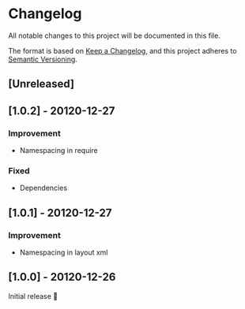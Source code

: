 # Changelog
All notable changes to this project will be documented in this file.

The format is based on [Keep a Changelog](https://keepachangelog.com/en/1.0.0/),
and this project adheres to [Semantic Versioning](https://semver.org/spec/v2.0.0.html).

## [Unreleased]

## [1.0.2] - 20120-12-27
### Improvement
- Namespacing in require

### Fixed
- Dependencies

## [1.0.1] - 20120-12-27
### Improvement
- Namespacing in layout xml

## [1.0.0] - 20120-12-26
Initial release 🎉
